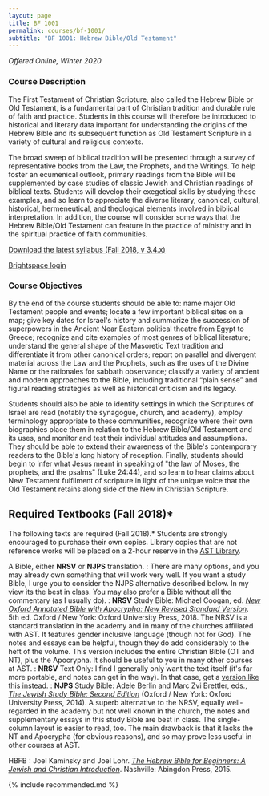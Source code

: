 ```yaml
---
layout: page
title: BF 1001
permalink: courses/bf-1001/
subtitle: "BF 1001: Hebrew Bible/Old Testament"
---
```


*Offered Online, Winter 2020*

### Course Description

The First Testament of Christian Scripture, also called the Hebrew Bible
or Old Testament, is a fundamental part of Christian tradition and
durable rule of faith and practice. Students in this course will
therefore be introduced to historical and literary data important for
understanding the origins of the Hebrew Bible and its subsequent
function as Old Testament Scripture in a variety of cultural and
religious contexts.

The broad sweep of biblical tradition will be presented through a survey
of representative books from the Law, the Prophets, and the Writings. To
help foster an ecumenical outlook, primary readings from the Bible will
be supplemented by case studies of classic Jewish and Christian readings
of biblical texts. Students will develop their exegetical skills by
studying these examples, and so learn to appreciate the diverse
literary, canonical, cultural, historical, hermeneutical, and
theological elements involved in biblical interpretation. In addition,
the course will consider some ways that the Hebrew Bible/Old Testament
can feature in the practice of ministry and in the spiritual practice of
faith communities.

[Download the latest syllabus (Fall 2018, v 3.4.x)](https://github.com/danieldriver/Syllabi/raw/master/BF/BF%201001-Driver%202018.pdf)

<!--
Download the latest syllabus for each version of the course: [AST Campus (Fall 2017, v 3.2.x)](https://github.com/danieldriver/Syllabi/raw/master/BF/BF%201001-Driver%202017.pdf)
or [Online (Fall 2017, v 3.2.x-i)](https://github.com/danieldriver/Syllabi/raw/master/BF/BF%201001(Int)-Driver%202017.pdf).
 -->

[Brightspace login](https://smu.brightspace.com/d2l/login)

### Course Objectives

By the end of the course students should be able to:
	name major Old Testament people and events;
	locate a few important biblical sites on a map;
	give key dates for Israel's history and summarize the succession of superpowers in the Ancient Near Eastern political theatre from Egypt to Greece;
	recognize and cite examples of most genres of biblical literature;
	understand the general shape of the Masoretic Text tradition and differentiate it from other canonical orders;
	report on parallel and divergent material across the Law and the Prophets, such as the uses of the Divine Name or the rationales for sabbath observance;
	classify a variety of ancient and modern approaches to the Bible, including traditional “plain sense” and figural reading strategies as well as historical criticism and its legacy.

Students should also be able to identify settings in which the
Scriptures of Israel are read (notably the synagogue, church, and
academy), employ terminology appropriate to these communities, recognize
where their own biographies place them in relation to the Hebrew
Bible/Old Testament and its uses, and monitor and test their individual
attitudes and assumptions. They should be able to extend their awareness
of the Bible's contemporary readers to the Bible's long history of
reception. Finally, students should begin to infer what Jesus meant in
speaking of "the law of Moses, the prophets, and the psalms" (Luke
24:44), and so learn to hear claims about New Testament fulfilment of
scripture in light of the unique voice that the Old Testament retains
along side of the New in Christian Scripture.


## Required Textbooks (Fall 2018)*

The following texts are required (Fall 2018).* Students are strongly
encouraged to purchase their own copies. Library copies that are not
reference works will be placed on a 2-hour reserve in the [AST Library](http://www.astheology.ns.ca/library/index.html).

A Bible, either **NRSV** or **NJPS** translation.
: There are many options, and you may already own something that will work very well. If you want a study Bible, I urge you to consider the NJPS alternative described below. In my view its the best in class. You may also prefer a Bible without all the commentary (as I usually do).
: **NRSV** Study Bible: Michael Coogan, ed. [*New Oxford Annotated Bible with Apocrypha: New Revised Standard Version*](https://amzn.to/2qpjO6P). 5th ed. Oxford / New York: Oxford University Press, 2018. The NRSV is a standard translation in the academy and in many of the churches affiliated with AST. It features gender inclusive language (though not for God). The notes and essays can be helpful, though they do add considerably to the heft of the volume. This version includes the entire Christian Bible (OT and NT), plus the Apocrypha. It should be useful to you in many other courses at AST.
: **NRSV** Text Only: I find I generally only want the text itself (it's far more portable, and notes can get in the way). In that case, get a [version like this instead](https://amzn.to/34xOeCI).
: **NJPS** Study Bible: Adele Berlin and Marc Zvi Brettler, eds., [*The Jewish Study Bible: Second Edition*](https://amzn.to/36BBqNw) (Oxford / New York: Oxford University Press, 2014). A superb alternative to the NRSV, equally well-regarded in the academy but not well known in the church, the notes and supplementary essays in this study Bible are best in class. The single-column layout is easier to read, too. The main drawback is that it lacks the NT and Apocrypha (for obvious reasons), and so may prove less useful in other courses at AST.

HBFB
: Joel Kaminsky and Joel Lohr. [*The Hebrew Bible for Beginners: A Jewish and Christian Introduction*](https://amzn.to/33myNNo). Nashville: Abingdon Press, 2015.

{% include recommended.md %}

<!--
tk
: tk
: Order it in [Canada]() or the [USA]().
-->
